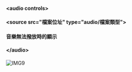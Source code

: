 #### &lt;audio controls&gt;
#### &lt;source src="檔案位址" type="audio/檔案類型"&gt;
#### 音樂無法撥放時的顯示
#### &lt;/audio&gt;
![IMG9](https://github.com/AlexTrinityBlock/HTML-is-Good-/blob/master/resource/IMG9.png?raw=true)
